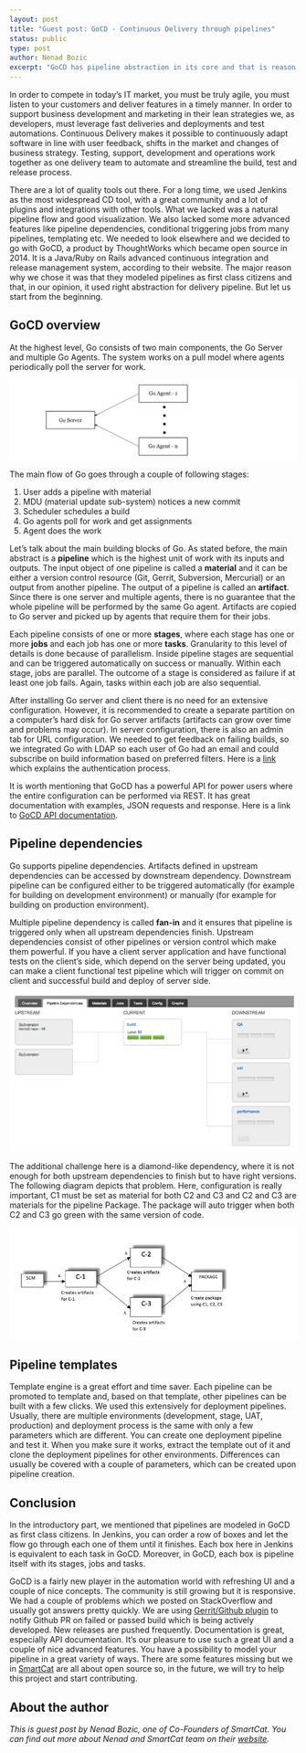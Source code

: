 ```yaml
---
layout: post
title: "Guest post: GoCD - Continuous Delivery through pipelines"
status: public
type: post
author: Nenad Bozic
excerpt: "GoCD has pipeline abstraction in its core and that is reason why we like it. Read why we have chosen it as our build tool in SmartCat ..."
---
```


In order to compete in today’s IT market, you must be truly agile, you must listen
to your customers and deliver features in a timely manner. In order to support business
development and marketing in their lean strategies we, as developers, must leverage
fast deliveries and deployments and test automations. Continuous Delivery makes it possible
to continuously adapt software in line with user feedback, shifts in the market and changes
of business strategy. Testing, support, development and operations work together as one
delivery team to automate and streamline the build, test and release process.

There are a lot of quality tools out there. For a long time, we used Jenkins as the most
widespread CD tool, with a great community and a lot of plugins and integrations with
other tools. What we lacked was a natural pipeline flow and good visualization. We also
lacked some more advanced features like pipeline dependencies, conditional triggering jobs
from many pipelines, templating etc. We needed to look elsewhere and we decided to go with
GoCD, a product by ThoughtWorks which became open source in 2014. It is a Java/Ruby on Rails
advanced continuous integration and release management system, according to their website.
The major reason why we chose it was that they modeled pipelines as first class citizens
and that, in our opinion, it used right abstraction for delivery pipeline.
But let us start from the beginning.

## GoCD overview

At the highest level, Go consists of two main components, the Go Server and multiple Go Agents.
The system works on a pull model where agents periodically poll the server for work.

<img src="/assets/images/blog/go-cd-continuous-delivery-through-pipelines/goCD-architecture.png" alt="GoCD architecture"/>

The main flow of Go goes through a couple of following stages:

1. User adds a pipeline with material
2. MDU (material update sub-system) notices a new commit
3. Scheduler schedules a build
4. Go agents poll for work and get assignments
5. Agent does the work

Let’s talk about the main building blocks of Go. As stated before, the main abstract is a
**pipeline** which is the highest unit of work with its inputs and outputs. The input object
of one pipeline is called a **material** and it can be either a version control resource
(Git, Gerrit, Subversion, Mercurial) or an output from another pipeline. The output of a
pipeline is called an **artifact**. Since there is one server and multiple agents,
there is no guarantee that the whole pipeline will be performed by the same Go agent.
Artifacts are copied to Go server and picked up by agents that require them for their jobs.

Each pipeline consists of one or more **stages**, where each stage has one or more **jobs** and
each job has one or more **tasks**. Granularity to this level of details is done because of
parallelism. Inside pipeline stages are sequential and can be triggered automatically on
success or manually. Within each stage, jobs are parallel. The outcome of a stage is considered
as failure if at least one job fails. Again, tasks within each job are also sequential.

After installing Go server and client there is no need for an extensive configuration.
However, it is recommended to create a separate partition on a computer’s hard disk for
Go server artifacts (artifacts can grow over time and problems may occur). In server
configuration, there is also an admin tab for URL configuration. We needed to get feedback
on failing builds, so we integrated Go with LDAP so each user of Go had an email and could
subscribe on build information based on preferred filters.
Here is a [link](https://www.go.cd/documentation/user/current/configuration/dev_authentication.html)
which explains the authentication process.

It is worth mentioning that GoCD has a powerful API for power users where the entire
configuration can be performed via REST. It has great documentation with examples,
JSON requests and response. Here is a link to
[GoCD API documentation](https://api.go.cd/current/#introduction).

## Pipeline dependencies

Go supports pipeline dependencies. Artifacts defined in upstream dependencies can be
accessed by downstream dependency. Downstream pipeline can be configured either to
be triggered automatically (for example for building on development environment) or
manually (for example for building on production environment).

Multiple pipeline dependency is called **fan-in** and it ensures that pipeline is triggered
only when all upstream dependencies finish. Upstream dependencies consist of other
pipelines or version control which make them powerful. If you have a client server
application and have functional tests on the client’s side, which depend on the server
being updated, you can make a client functional test pipeline which will trigger on commit
on client and successful build and deploy of server side.

<img src="/assets/images/blog/go-cd-continuous-delivery-through-pipelines/goCD-fanIn.png" alt="GoCD fan-in"/>

The additional challenge here is a diamond-like dependency, where it is not enough for both
upstream dependencies to finish but to have right versions. The following diagram depicts
that problem. Here, configuration is really important, C1 must be set as material for both
C2 and C3 and C2 and C3 are materials for the pipeline Package. The package will auto trigger
when both C2 and C3 go green with the same version of code.

<img src="/assets/images/blog/go-cd-continuous-delivery-through-pipelines/dieamond-problem.png" alt="GoCD diamond problem"/>

## Pipeline templates

Template engine is a great effort and time saver. Each pipeline can be promoted to template
and, based on that template, other pipelines can be built with a few clicks. We used this
extensively for deployment pipelines. Usually, there are multiple environments
(development, stage, UAT, production) and deployment process is the same with only a
few parameters which are different. You can create one deployment pipeline and test it.
When you make sure it works, extract the template out of it and clone the deployment
pipelines for other environments. Differences can usually be covered with a couple of
parameters, which can be created upon pipeline creation.


## Conclusion

In the introductory part, we mentioned that pipelines are modeled in GoCD as first
class citizens. In Jenkins, you can order a row of boxes and let the flow go through
each one of them until it finishes. Each box here in Jenkins is equivalent to each task
in GoCD. Moreover, in GoCD, each box is pipeline itself with its stages, jobs and tasks.

GoCD is a fairly new player in the automation world with refreshing UI and a couple of
nice concepts. The community is still growing but it is responsive. We had a couple of
problems which we posted on StackOverflow and usually got answers pretty quickly.
We are using [Gerrit/Github plugin](https://github.com/ashwanthkumar/gocd-build-github-pull-requests)
to notify Github PR on failed or passed build which is being actively developed.
New releases are pushed frequently. Documentation is great, especially API documentation.
It’s our pleasure to use such a great UI and a couple of nice advanced features.
You have a possibility to model your pipeline in a great variety of ways.
There are some features missing but we in [SmartCat](https://www.smartcat.io/) are all
about open source so, in the future, we will try to help this project and start contributing.

## About the author

*This is guest post by Nenad Bozic, one of Co-Founders of SmartCat. You can find out more about
Nenad and SmartCat team on their [website](https://www.smartcat.io/).*

